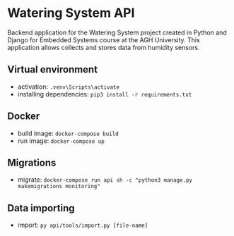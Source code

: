 # Watering System API
Backend application for the Watering System project created in Python and Django for Embedded Systems course at the AGH University. This application allows collects and stores data from humidity sensors.

## Virtual environment
 - activation: `.venv\Scripts\activate`
 - installing dependencies: `pip3 install -r requirements.txt`

## Docker
 - build image: `docker-compose build`
 - run image: `docker-compose up`

## Migrations
 - migrate: `docker-compose run api sh -c "python3 manage.py makemigrations monitoring"`

## Data importing
 - import: `py api/tools/import.py [file-name]`
